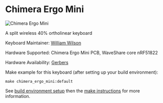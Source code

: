 # Chimera Ergo Mini

![Chimera Ergo Mini](https://imgur.com/pbdNsoP.jpg)

A split wireless 40% ortholinear keyboard 

Keyboard Maintainer: [William Wilson](https://github.com/GlenPickle)  


Hardware Supported: Chimera Ergo Mini PCB, WaveShare core nRF51822

Hardware Availability: [Gerbers](https://github.com/GlenPickle/Chimera/tree/master/ergo_mini/gerbers)

Make example for this keyboard (after setting up your build environment):

    make chimera_ergo_mini:default

See [build environment setup](https://docs.qmk.fm/build_environment_setup.html) then the [make instructions](https://docs.qmk.fm/make_instructions.html) for more information.


